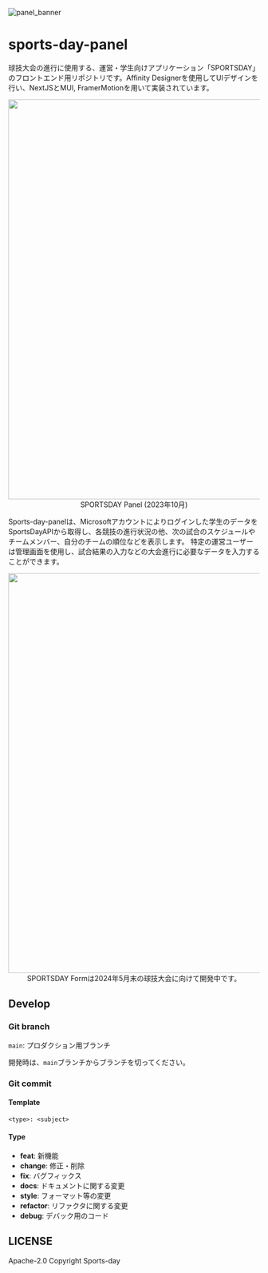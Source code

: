 ![panel_banner](https://github.com/Sports-day/sports-day-panel/assets/58895178/817eb8e1-25d1-4dd6-bbca-684ff3b8dcc2)
# sports-day-panel

球技大会の進行に使用する、運営・学生向けアプリケーション「SPORTSDAY」のフロントエンド用リポジトリです。Affinity Designerを使用してUIデザインを行い、NextJSとMUI, FramerMotionを用いて実装されています。

<p align="center">
  <img src="https://github.com/Sports-day/sports-day-panel/assets/58895178/19bf3c6f-7cad-4f3f-94a5-95bea81dde5e" width="800"> </br>
  SPORTSDAY Panel (2023年10月)
</p>

Sports-day-panelは、Microsoftアカウントによりログインした学生のデータをSportsDayAPIから取得し、各競技の進行状況の他、次の試合のスケジュールやチームメンバー、自分のチームの順位などを表示します。
特定の運営ユーザーは管理画面を使用し、試合結果の入力などの大会進行に必要なデータを入力することができます。

<p align="center">
  <img src="https://github.com/Sports-day/sports-day-panel/assets/58895178/fd4fe6d6-42c3-482e-89d2-a0609ec70e89" width="800"> </br>
  SPORTSDAY Formは2024年5月末の球技大会に向けて開発中です。
</p>


## Develop

### Git branch

``main``: プロダクション用ブランチ

開発時は、``main``ブランチからブランチを切ってください。

### Git commit

#### Template

```
<type>: <subject>
```

#### Type

- **feat**: 新機能
- **change**: 修正・削除
- **fix**: バグフィックス
- **docs**: ドキュメントに関する変更
- **style**: フォーマット等の変更
- **refactor**: リファクタに関する変更
- **debug**: デバック用のコード

## LICENSE
Apache-2.0
Copyright Sports-day
